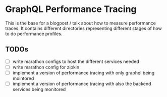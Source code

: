 # GraphQL Performance Tracing

This is the base for a blogpost / talk about how to measure performance traces.
It contains different directories representing different stages of how to do performance profiles.

## TODOs

- [ ] write marathon configs to host the different services needed
- [ ] write marathon config for zipkin
- [ ] implement a version of performance tracing with only graphql being mointored
- [ ] implement a version of performance tracing with also the backend services being monitored
